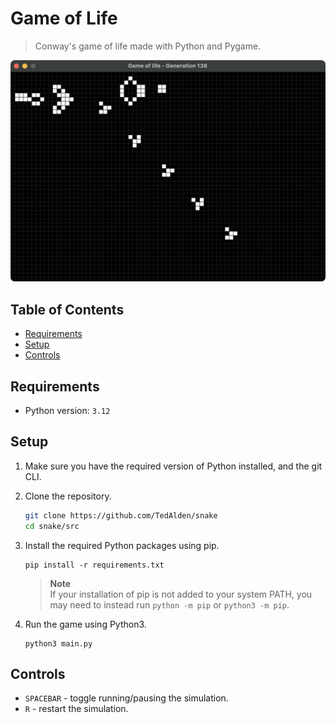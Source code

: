 # Game of Life

> Conway's game of life made with Python and Pygame.

<img src="screenshot.png">

## Table of Contents

- [Requirements](#requirements)
- [Setup](#setup)
- [Controls](#controls)

## Requirements

- Python version: `3.12`

## Setup

1. Make sure you have the required version of Python installed, and the git CLI.

2. Clone the repository.

    ```bash
    git clone https://github.com/TedAlden/snake
    cd snake/src
    ```


3. Install the required Python packages using pip.
    
    ```
    pip install -r requirements.txt
    ```

    > **Note**  
    > If your installation of pip is not added to your system PATH, you may need to instead run `python -m pip` or `python3 -m pip`.

4. Run the game using Python3.
    
    ```
    python3 main.py
    ```

## Controls

- `SPACEBAR` - toggle running/pausing the simulation.
- `R` - restart the simulation.
